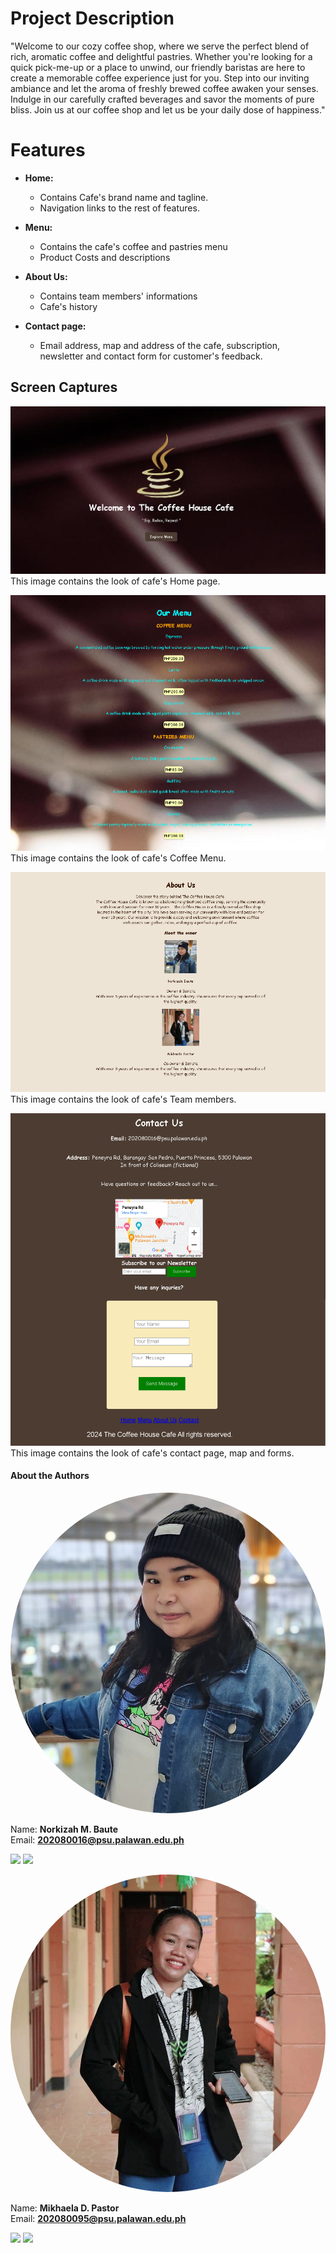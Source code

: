# Project Description

"Welcome to our cozy coffee shop, where we serve the perfect blend of rich, aromatic coffee and delightful pastries. Whether you're looking for a quick pick-me-up or a place to unwind, our friendly baristas are here to create a memorable coffee experience just for you. Step into our inviting ambiance and let the aroma of freshly brewed coffee awaken your senses. Indulge in our carefully crafted beverages and savor the moments of pure bliss. Join us at our coffee shop and let us be your daily dose of happiness."

# Features
- **Home:**
    - Contains Cafe's brand name and tagline.
    - Navigation links to the rest of features.

- **Menu:**
    - Contains the cafe's coffee and pastries menu
    - Product Costs and descriptions

- **About Us:**
    - Contains team members' informations
    - Cafe's history

- **Contact page:**
    - Email address, map and address of the cafe, subscription, newsletter and contact form for customer's feedback.


## Screen Captures 
![img](https://github.com/Norkizah/The-Coffee-House-cozycup-cafe-boilerplate/blob/main/img/sc1.png)
<br>
This image contains the look of cafe's Home page.

![img](https://github.com/Norkizah/The-Coffee-House-cozycup-cafe-boilerplate/blob/main/img/sc2.png)
<br>
This image contains the look of cafe's Coffee Menu.

![img](https://github.com/Norkizah/The-Coffee-House-cozycup-cafe-boilerplate/blob/main/img/sc3.png)
<br>
This image contains the look of cafe's Team members. 

![img](https://github.com/Norkizah/The-Coffee-House-cozycup-cafe-boilerplate/blob/main/img/sc4.png)
<br>
This image contains the look of cafe's contact page, map and forms.

#### About the Authors 

<img src="https://github.com/Norkizah/The-Coffee-House-cozycup-cafe-boilerplate/blob/main/img/baute.jpg" alt="baute>"
style="border-radius: 50%; width: 150">

Name: **Norkizah M. Baute**
<br> Email: **202080016@psu.palawan.edu.ph**

<div>
<a href="https://www.facebook.com/norkizah.baute.9"><img src="https://github.com/gauravghongde/social-icons/blob/9d939e1c5b7ea4a24ac39c3e4631970c0aa1b920/PNG/Color/Facebook.png"></a>
<a href="https://github.com/Norkizah"><img src="https://github.com/gauravghongde/social-icons/blob/9d939e1c5b7ea4a24ac39c3e4631970c0aa1b920/PNG/Black/Github_black.png"></a>
</div>

<img src="https://github.com/Norkizah/The-Coffee-House-cozycup-cafe-boilerplate/blob/main/img/barista.jpg" alt="barista"
style="border-radius: 50%; width: 150">

Name: **Mikhaela D. Pastor**
<br> Email: **202080095@psu.palawan.edu.ph**

<div>
<a href="https://www.facebook.com/mikhaela.pastor"><img src="https://github.com/gauravghongde/social-icons/blob/9d939e1c5b7ea4a24ac39c3e4631970c0aa1b920/PNG/Color/Facebook.png"></a>
<a href="https://github.com/MikaY66"><img src="https://github.com/gauravghongde/social-icons/blob/9d939e1c5b7ea4a24ac39c3e4631970c0aa1b920/PNG/Black/Github_black.png"></a>
</div>

